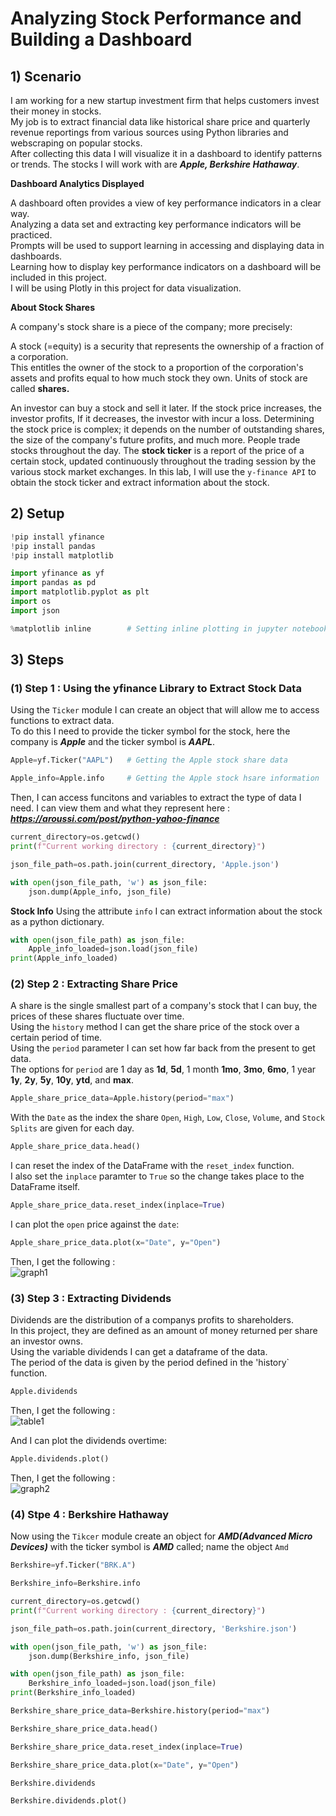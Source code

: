 # Analyzing Stock Performance and Building a Dashboard
## 1) Scenario
I am working for a new startup investment firm that helps customers invest their money in stocks.  
My job is to extract financial data like historical share price and quarterly revenue reportings from various sources using Python libraries and webscraping on popular stocks.  
After collecting this data I will visualize it in a dashboard to identify patterns or trends. The stocks I will work with are ***Apple, Berkshire Hathaway***.

**Dashboard Analytics Displayed**

A dashboard often provides a view of key performance indicators in a clear way.  
Analyzing a data set and extracting key performance indicators will be practiced.  
Prompts will be used to support learning in accessing and displaying data in dashboards.  
Learning how to display key performance indicators on a dashboard will be included in this project.  
I will be using Plotly in this project for data visualization.  

**About Stock Shares**

A company's stock share is a piece of the company; more precisely:    

A stock (=equity) is a security that represents the ownership of a fraction of a corporation.    
This entitles the owner of the stock to a proportion of the corporation's assets and profits equal to how much stock they own. 
Units of stock are called **shares.**

An investor can buy a stock and sell it later. 
If the stock price increases, the investor profits, If it decreases, the investor with incur a loss. 
Determining the stock price is complex; it depends on the number of outstanding shares, the size of the company's future profits, and much more. 
People trade stocks throughout the day. The **stock ticker** is a report of the price of a certain stock, updated continuously throughout the trading session by the various stock market exchanges. 
In this lab, I will use the `y-finance API` to obtain the stock ticker and extract information about the stock. 

## 2) Setup

```python
!pip install yfinance
!pip install pandas
!pip install matplotlib
```
```python
import yfinance as yf
import pandas as pd
import matplotlib.pyplot as plt
import os
import json
```
```python
%matplotlib inline        # Setting inline plotting in jupyter notebook
```

## 3) Steps
### (1) Step 1 : Using the yfinance Library to Extract Stock Data
Using the `Ticker` module I can create an object that will allow me to access functions to extract data.    
To do this I need to provide the ticker symbol for the stock, here the company is ***Apple*** and the ticker symbol is ***AAPL***.    

```python
Apple=yf.Ticker("AAPL")   # Getting the Apple stock share data
```
```python
Apple_info=Apple.info     # Getting the Apple stock hsare information
```

Then, I can access funcitons and variables to extract the type of data I need. I can view them and what they represent here : ***https://aroussi.com/post/python-yahoo-finance***

```python
current_directory=os.getcwd()
print(f"Current working directory : {current_directory}")
```
```python
json_file_path=os.path.join(current_directory, 'Apple.json')
```
```python
with open(json_file_path, 'w') as json_file:
    json.dump(Apple_info, json_file)
```

**Stock Info**
Using the attribute `info` I can extract information about the stock as a python dictionary.
```python
with open(json_file_path) as json_file:
    Apple_info_loaded=json.load(json_file)
print(Apple_info_loaded)
```

### (2) Step 2 : Extracting Share Price
A share is the single smallest part of a company's stock that I can buy, the prices of these shares fluctuate over time.    
Using the `history` method I can get the share price of the stock over a certain period of time.    
Using the `period` parameter I can set how far back from the present to get data.    
The options for `period` are 1 day as **1d**, **5d**, 1 month **1mo**, **3mo**, **6mo**, 1 year **1y**, **2y**, **5y**, **10y**, **ytd**, and **max**.
```python
Apple_share_price_data=Apple.history(period="max")
```
With the `Date` as the index the share `Open`, `High`, `Low`, `Close`, `Volume`, and `Stock Splits` are given for each day.
```python
Apple_share_price_data.head()
```
I can reset the index of the DataFrame with the `reset_index` function.    
I also set the `inplace` paramter to `True` so the change takes place to the DataFrame itself.
```python
Apple_share_price_data.reset_index(inplace=True)
```
I can plot the `open` price against the `date`:
```python
Apple_share_price_data.plot(x="Date", y="Open")
```
Then, I get the following :    
![graph1](https://github.com/Atikers/Images/blob/main/Project%20%233%20-%20image(1).jpg)

### (3) Step 3 : Extracting Dividends
Dividends are the distribution of a companys profits to shareholders.    
In this project, they are defined as an amount of money returned per share an investor owns.    
Using the variable dividends I can get a dataframe of the data.    
The period of the data is given by the period defined in the 'history` function.    
```python
Apple.dividends
```
Then, I get the following :    
![table1](https://github.com/Atikers/Images/blob/main/Project%20%233%20-%20image(2).jpg)

And I can plot the dividends overtime:    
```python 
Apple.dividends.plot()
```
Then, I get the following :    
![graph2](https://github.com/Atikers/Images/blob/main/Project%20%233%20-%20image(3).jpg)

### (4) Stpe 4 : Berkshire Hathaway
Now using the `Tikcer` module create an object for ***AMD(Advanced Micro Devices)*** with the ticker symbol is ***AMD*** called; name the object `Amd`
```python
Berkshire=yf.Ticker("BRK.A")
```
```python
Berkshire_info=Berkshire.info
```
```python
current_directory=os.getcwd()
print(f"Current working directory : {current_directory}")
```
```python
json_file_path=os.path.join(current_directory, 'Berkshire.json')
```
```python
with open(json_file_path, 'w') as json_file:
    json.dump(Berkshire_info, json_file)
```
```python
with open(json_file_path) as json_file:
    Berkshire_info_loaded=json.load(json_file)
print(Berkshire_info_loaded)
```
```python
Berkshire_share_price_data=Berkshire.history(period="max")
```
```python
Berkshire_share_price_data.head()
```
```python
Berkshire_share_price_data.reset_index(inplace=True)
```
```python
Berkshire_share_price_data.plot(x="Date", y="Open")
```
```python
Berkshire.dividends
```
```python
Berkshire.dividends.plot()
```



